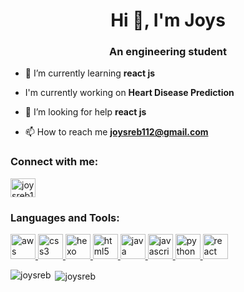 <h1 align="center">Hi 👋, I'm Joys</h1>
<h3 align="center">An engineering student</h3>

 

- 🌱 I’m currently learning **react js**

-    I'm currently working on **Heart Disease Prediction**

- 🤝 I’m looking for help **react js**

- 📫 How to reach me **joysreb112@gmail.com**

<h3 align="left">Connect with me:</h3>
<p align="left">
<a href="https://www.hackerrank.com/joysreb112" target="blank"><img align="center" src="https://cdn.jsdelivr.net/npm/simple-icons@3.0.1/icons/hackerrank.svg" alt="joysreb112" height="30" width="40" /></a>
</p>

<h3 align="left">Languages and Tools:</h3>
<p align="left"> <a href="https://aws.amazon.com" target="_blank"> <img src="https://devicons.github.io/devicon/devicon.git/icons/amazonwebservices/amazonwebservices-original-wordmark.svg" alt="aws" width="40" height="40"/> </a> <a href="https://www.w3schools.com/css/" target="_blank"> <img src="https://devicons.github.io/devicon/devicon.git/icons/css3/css3-original-wordmark.svg" alt="css3" width="40" height="40"/> </a> <a href="hexo.io/" target="_blank"> <img src="https://www.vectorlogo.zone/logos/hexoio/hexoio-icon.svg" alt="hexo" width="40" height="40"/> </a> <a href="https://www.w3.org/html/" target="_blank"> <img src="https://devicons.github.io/devicon/devicon.git/icons/html5/html5-original-wordmark.svg" alt="html5" width="40" height="40"/> </a> <a href="https://www.java.com" target="_blank"> <img src="https://devicons.github.io/devicon/devicon.git/icons/java/java-original-wordmark.svg" alt="java" width="40" height="40"/> </a> <a href="https://developer.mozilla.org/en-US/docs/Web/JavaScript" target="_blank"> <img src="https://devicons.github.io/devicon/devicon.git/icons/javascript/javascript-original.svg" alt="javascript" width="40" height="40"/> </a> <a href="https://www.python.org" target="_blank"> <img src="https://devicons.github.io/devicon/devicon.git/icons/python/python-original.svg" alt="python" width="40" height="40"/> </a> <a href="https://reactjs.org/" target="_blank"> <img src="https://devicons.github.io/devicon/devicon.git/icons/react/react-original-wordmark.svg" alt="react" width="40" height="40"/> </a> </p>

<p><img align="left" src="https://github-readme-stats.vercel.app/api/top-langs?username=joysreb&show_icons=true&locale=en&layout=compact" alt="joysreb" /></p>

<p>&nbsp;<img align="center" src="https://github-readme-stats.vercel.app/api?username=joysreb&show_icons=true&locale=en" alt="joysreb" /></p>


